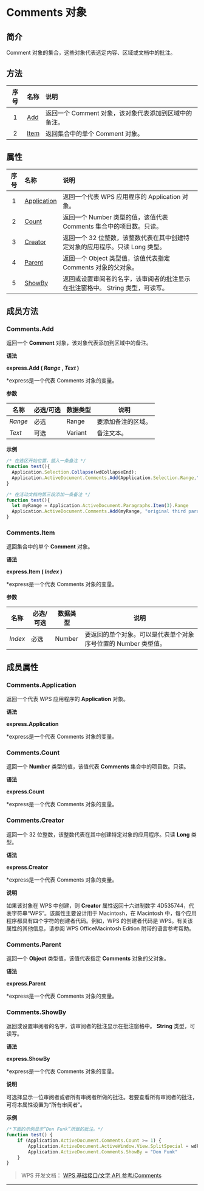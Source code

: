 # Comments 对象

## 简介

Comment 对象的集合，这些对象代表选定内容、区域或文档中的批注。

## 方法

| 序号 | 名称                   | 说明                                                  |
|:----:|:-----------------------|:------------------------------------------------------|
|  1   | [Add](#Comments.Add)   | 返回一个 Comment 对象，该对象代表添加到区域中的备注。 |
|  2   | [Item](#Comments.Item) | 返回集合中的单个 Comment 对象。                       |

## 属性

| 序号 | 名称                                 | 说明                                                                           |
|:----:|:-------------------------------------|:-------------------------------------------------------------------------------|
|  1   | [Application](#Comments.Application) | 返回一个代表 WPS 应用程序的 Application 对象。                                 |
|  2   | [Count](#Comments.Count)             | 返回一个 Number 类型的值，该值代表 Comments 集合中的项目数。只读。             |
|  3   | [Creator](#Comments.Creator)         | 返回一个 32 位整数，该整数代表在其中创建特定对象的应用程序。只读 Long 类型。   |
|  4   | [Parent](#Comments.Parent)           | 返回一个 Object 类型值，该值代表指定 Comments 对象的父对象。                   |
|  5   | [ShowBy](#Comments.ShowBy)           | 返回或设置审阅者的名字，该审阅者的批注显示在批注窗格中。 String 类型，可读写。 |

## 成员方法

### Comments.Add

返回一个 **Comment** 对象，该对象代表添加到区域中的备注。

**语法**

**express.Add ( *Range* , *Text* )**

\*express是一个代表 Comments 对象的变量。

**参数**

| 名称    | 必选/可选 | 数据类型 | 说明               |
|---------|-----------|----------|--------------------|
| *Range* | 必选      | Range    | 要添加备注的区域。 |
| *Text*  | 可选      | Variant  | 备注文本。         |

**示例**

``` JavaScript
/* 在选区开始位置，插入一条备注 */
function test(){
  Application.Selection.Collapse(wdCollapseEnd);
  Application.ActiveDocument.Comments.Add(Application.Selection.Range,"review this");
}

/* 在活动文档的第三段添加一条备注 */
function test(){
  let myRange = Application.ActiveDocument.Paragraphs.Item(3).Range
  Application.ActiveDocument.Comments.Add(myRange, "original third paragraph")
}
```

### Comments.Item

返回集合中的单个 **Comment** 对象。

**语法**

**express.Item ( *Index* )**

\*express是一个代表 Comments 对象的变量。

**参数**

| 名称    | 必选/可选 | 数据类型 | 说明                                                           |
|---------|-----------|----------|----------------------------------------------------------------|
| *Index* | 必选      | Number   | 要返回的单个对象。可以是代表单个对象序号位置的 Number 类型值。 |

## 成员属性

### Comments.Application

返回一个代表 WPS 应用程序的 **Application** 对象。

**语法**

**express.Application**

\*express是一个代表 Comments 对象的变量。

### Comments.Count

返回一个 **Number** 类型的值，该值代表 **Comments** 集合中的项目数。只读。

**语法**

**express.Count**

\*express是一个代表 Comments 对象的变量。

### Comments.Creator

返回一个 32 位整数，该整数代表在其中创建特定对象的应用程序。只读 **Long** 类型。

**语法**

**express.Creator**

\*express是一个代表 Comments 对象的变量。

**说明**

如果该对象在 WPS 中创建，则 **Creator** 属性返回十六进制数字 4D535744，代表字符串“WPS”。该属性主要设计用于 Macintosh，在 Macintosh 中，每个应用程序都具有四个字符的创建者代码。例如，WPS 的创建者代码是 WPS。有关该属性的其他信息，请参阅 WPS OfficeMacintosh Edition 附带的语言参考帮助。

### Comments.Parent

返回一个 **Object** 类型值，该值代表指定 **Comments** 对象的父对象。

**语法**

**express.Parent**

\*express是一个代表 Comments 对象的变量。

### Comments.ShowBy

返回或设置审阅者的名字，该审阅者的批注显示在批注窗格中。 **String** 类型，可读写。

**语法**

**express.ShowBy**

\*express是一个代表 Comments 对象的变量。

**说明**

可选择显示一位审阅者或者所有审阅者所做的批注。若要查看所有审阅者的批注，可将本属性设置为“所有审阅者”。

**示例**

``` JavaScript
/*下面的示例显示“Don Funk”所做的批注。*/
function test() {
    if (Application.ActiveDocument.Comments.Count >= 1) {
        Application.ActiveDocument.ActiveWindow.View.SplitSpecial = wdPaneComments
        Application.ActiveDocument.Comments.ShowBy = "Don Funk"
    }
}
```

> WPS 开发文档： [WPS 基础接口/文字 API 参考/Comments](https://qn.cache.wpscdn.cn/encs/doc/office_v19/index.htm)

------------------------------------------------------------------------
